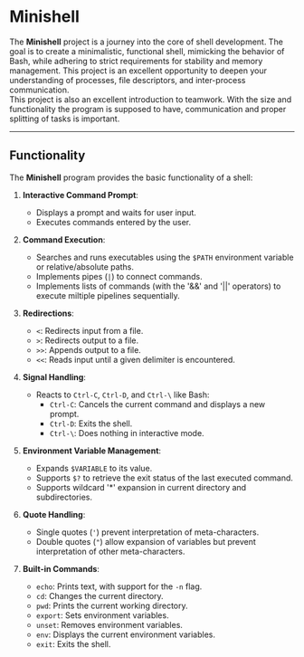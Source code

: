 # Minishell

The **Minishell** project is a journey into the core of shell development. The goal is to create a minimalistic, functional shell, mimicking the behavior of Bash, while adhering to strict requirements for stability and memory management. This project is an excellent opportunity to deepen your understanding of processes, file descriptors, and inter-process communication. <br>
This project is also an excellent introduction to teamwork. With the size and functionality the program is supposed to have, communication and proper splitting of tasks is important.

---

## Functionality

The **Minishell** program provides the basic functionality of a shell:

1. **Interactive Command Prompt**: 
   - Displays a prompt and waits for user input.
   - Executes commands entered by the user.

2. **Command Execution**:
   - Searches and runs executables using the `$PATH` environment variable or relative/absolute paths.
   - Implements pipes (`|`) to connect commands.
   - Implements lists of commands (with the '&&' and '||' operators) to execute miltiple pipelines sequentially.

3. **Redirections**:
    - `<`: Redirects input from a file.
    - `>`: Redirects output to a file.
    - `>>`: Appends output to a file.
    - `<<`: Reads input until a given delimiter is encountered.

4. **Signal Handling**:
   - Reacts to `Ctrl-C`, `Ctrl-D`, and `Ctrl-\` like Bash:
     - `Ctrl-C`: Cancels the current command and displays a new prompt.
     - `Ctrl-D`: Exits the shell.
     - `Ctrl-\`: Does nothing in interactive mode.

5. **Environment Variable Management**:
   - Expands `$VARIABLE` to its value.
   - Supports `$?` to retrieve the exit status of the last executed command.
   - Supports wildcard '*' expansion in current directory and subdirectories.

6. **Quote Handling**:
   - Single quotes (`'`) prevent interpretation of meta-characters.
   - Double quotes (`"`) allow expansion of variables but prevent interpretation of other meta-characters.

7. **Built-in Commands**:
   - `echo`: Prints text, with support for the `-n` flag.
   - `cd`: Changes the current directory.
   - `pwd`: Prints the current working directory.
   - `export`: Sets environment variables.
   - `unset`: Removes environment variables.
   - `env`: Displays the current environment variables.
   - `exit`: Exits the shell.

